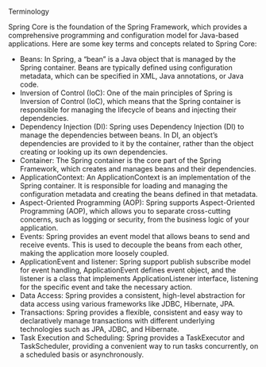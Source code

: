 Terminology

Spring Core is the foundation of the Spring Framework, which provides a comprehensive programming and configuration model for Java-based applications. Here are some key terms and concepts related to Spring Core:

   - Beans: In Spring, a “bean” is a Java object that is managed by the Spring container. Beans are typically defined using configuration metadata, which can be specified in XML, Java annotations, or Java code.
   - Inversion of Control (IoC): One of the main principles of Spring is Inversion of Control (IoC), which means that the Spring container is responsible for managing the lifecycle of beans and injecting their dependencies.
   - Dependency Injection (DI): Spring uses Dependency Injection (DI) to manage the dependencies between beans. In DI, an object’s dependencies are provided to it by the container, rather than the object creating or looking up its own dependencies.
   - Container: The Spring container is the core part of the Spring Framework, which creates and manages beans and their dependencies.
   - ApplicationContext: An ApplicationContext is an implementation of the Spring container. It is responsible for loading and managing the configuration metadata and creating the beans defined in that metadata.
   - Aspect-Oriented Programming (AOP): Spring supports Aspect-Oriented Programming (AOP), which allows you to separate cross-cutting concerns, such as logging or security, from the business logic of your application.
   - Events: Spring provides an event model that allows beans to send and receive events. This is used to decouple the beans from each other, making the application more loosely coupled.
   - ApplicationEvent and listener: Spring support publish subscribe model for event handling, ApplicationEvent defines event object, and the listener is a class that implements ApplicationListener interface, listening for the specific event and take the necessary action.
   - Data Access: Spring provides a consistent, high-level abstraction for data access using various frameworks like JDBC, Hibernate, JPA.
   - Transactions: Spring provides a flexible, consistent and easy way to declaratively manage transactions with different underlying technologies such as JPA, JDBC, and Hibernate.
   - Task Execution and Scheduling: Spring provides a TaskExecutor and TaskScheduler, providing a convenient way to run tasks concurrently, on a scheduled basis or asynchronously.
